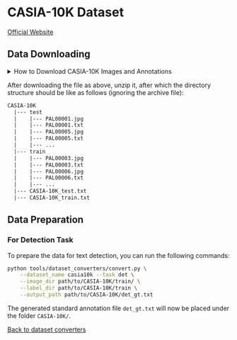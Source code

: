 # CASIA-10K Dataset
[Official Website](http://www.nlpr.ia.ac.cn/pal/CASIA10K.html)

## Data Downloading

<details>
    <summary>How to Download CASIA-10K Images and Annotations</summary>

The CASIA-10K dataset can be downloaded from [here](http://www.nlpr.ia.ac.cn/pal/CASIA10K.html).

</details>

After downloading the file as above, unzip it, after which the directory structure should be like as follows (ignoring the archive file):

```txt
CASIA-10K
  |--- test
  |    |--- PAL00001.jpg
  |    |--- PAL00001.txt
  |    |--- PAL00005.jpg
  |    |--- PAL00005.txt
  |    |--- ...
  |--- train
  |    |--- PAL00003.jpg
  |    |--- PAL00003.txt
  |    |--- PAL00006.jpg
  |    |--- PAL00006.txt
  |    |--- ...
  |--- CASIA-10K_test.txt
  |--- CASIA-10K_train.txt
```

## Data Preparation

### For Detection Task

To prepare the data for text detection, you can run the following commands:

```bash
python tools/dataset_converters/convert.py \
    --dataset_name casia10k --task det \
    --image_dir path/to/CASIA-10K/train/ \
    --label_dir path/to/CASIA-10K/train \
    --output_path path/to/CASIA-10K/det_gt.txt
```

The generated standard annotation file `det_gt.txt` will now be placed under the folder `CASIA-10K/`.

[Back to dataset converters](converters.md)
